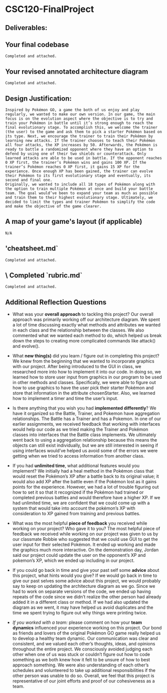 # CSC120-FinalProject

## Deliverables:
 ## Your final codebase
    Completed and attached.
 ## Your revised annotated architecture diagram
    Completed and attached.
 ## Design Justification:
    Inspired by Pokémon GO, a game the both of us enjoy and play regularly, we wanted to make our own version. In our game, the main focus is on the evolution aspect where the objective is to try and train your Pokémon in battle until it’s strong enough to reach the final evolutionary stage. To accomplish this, we welcome the trainer (the user) to the game and ask them to pick a starter Pokémon based on its type. Next, we encourage the trainer to train their Pokémon by learning new attacks. If the trainer chooses to teach their Pokémon all four attacks, the XP increases by 50. Afterwards, the Pokémon is ready to battle a randomized opponent where they have an option to defend by using one of their two shields or counterattack. Only learned attacks are able to be used in battle. If the opponent reaches 0 XP first, the trainer’s Pokémon wins and gains 100 XP. If the trainer’s Pokémon reaches 0 XP first, it gains 15 XP for the experience. Once enough XP has been gained, the trainer can evolve their Pokémon to its first evolutionary stage and eventually, its second and final one. 
    Originally, we wanted to include all 18 types of Pokémon along with the option to train multiple Pokémon at once and build your battle team. The goal would’ve been to expand your team as much as possible and train them to their highest evolutionary stage. Ultimately, we decided to limit the types and trainer Pokémon to simplify the code and make the objective of the game clearer. 
## A map of your game's layout (if applicable)
    N/A
 ## \'cheatsheet.md`
    Completed and attached.
 ## \ Completed \`rubric.md`
    Completed and attached.
  
## Additional Reflection Questions
 - What was your **overall approach** to tackling this project?
 Our overall approach was primarily working off our architecture diagram. We spent a lot of time discussing exactly what methods and attributes we wanted in each class and the relationship between the classes. We also commented what we wanted each method to do, which helped us break down the steps to creating more complicated commands like attack() and evolve(). 

 - What **new thing(s)** did you learn / figure out in completing this project?
 We knew from the beginning that we wanted to incorporate graphics with our project. After being introduced to the GUI in class, we researched more into how to implement it into our code. In doing so, we learned how to store user input from graphics in our program to be used in other methods and classes. Specifically, we were able to figure out how to use graphics to have the user pick their starter Pokémon and store that information in the attribute chosenStarter. Also, we learned how to implement a timer and time the user’s input.

 - Is there anything that you wish you had **implemented differently**?
 We have it organized so the Battle, Trainer, and Pokemon have aggregation relationships. The Battle has a Trainer and has a Pokemon. In one of our earlier assignments, we received feedback that working with interfaces would help our code as we tried making the Trainer and Pokémon classes into interfaces that the Battle class implements. We ultimately went back to using a aggregation relationship because this means the objects can still exist individually, but we are still interested in seeing if using interfaces would’ve helped us avoid some of the errors we were getting when we tried to access information from another class.

 - If you had **unlimited time**, what additional features would you implement?
 We initially had a heal method in the Pokémon class that would reset the Pokémon’s XP after a battle back to its original value; it would also add XP after the battle even if the Pokémon lost as it gains points for the experience. However, we had a lot of trouble figuring out how to set it so that it recognized if the Pokémon had trained or completed previous battles and would therefore have a higher XP. If we had unlimited time, we are confident that we could come up with a system that would take into account the pokémon’s XP with consideration to XP gained from training and previous battles. 

 - What was the most helpful **piece of feedback** you received while working on your project? Who gave it to you?
The most helpful piece of feedback we received while working on our project was given to us by our classmate Robbie who suggested that we could use GUI to get the user input for their selected Pokémon. It ended up working and made the graphics much more interactive. On the demonstration day, Jordan said our project could update the user on the opponent’s XP and pokemon’s XP, which we ended up including in our project.

 - If you could go back in time and give your past self some **advice** about this project, what hints would you give?
 If we would go back in time to give our past selves some advice about this project, we would probably say to keep on updating the architecture diagram as we go. Since we had to work on separate versions of the code, we ended up having repeats of the code since we didn’t realize the other person had already added it in a different class or method. If we had also updated the diagram as we went, it may have helped us avoid duplicates and the time we spent trying to figure out why things were printing twice. 


 - _If you worked with a team:_ please comment on how your **team dynamics** influenced your experience working on this project.
 Our bond as friends and lovers of the original Pokémon GO game really helped us to develop a healthy team dynamic. Our communication was clear and consistent, and we valued each other’s thoughts, ideas, and opinions throughout the entire project. We consciously avoided judging each other when one of us was stuck or couldn’t figure out how to code something as we both knew how it felt to be unsure of how to best approach something. We were also understanding of each other’s schedules and volunteered to take up additional responsibilities if the other person was unable to do so. Overall, we feel that this project is representative of our joint efforts and proof of our cohesiveness as a team. 